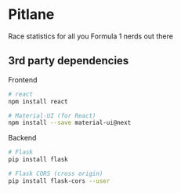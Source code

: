 # Pitlane
Race statistics for all you Formula 1 nerds out there


## 3rd party dependencies

Frontend
```bash
# react
npm install react

# Material-UI (for React)
npm install --save material-ui@next
```

Backend
```bash
# Flask
pip install flask

# Flask CORS (cross origin)
pip install flask-cors --user
```
